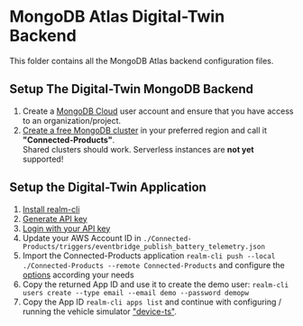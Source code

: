 # MongoDB Atlas Digital-Twin Backend

This folder contains all the MongoDB Atlas backend configuration files.

## Setup The Digital-Twin MongoDB Backend

1. Create a [MongoDB Cloud](https://cloud.mongodb.com/) user account and ensure that you have access to an organization/project. 
2. [Create a free MongoDB cluster](https://www.mongodb.com/docs/atlas/tutorial/create-new-cluster/) in your preferred region and call it **"Connected-Products"**. <br>Shared clusters should work. Serverless instances are **not yet** supported!

## Setup the Digital-Twin Application

1. [Install realm-cli](https://www.mongodb.com/docs/atlas/app-services/cli/#installation)
2. [Generate API key](https://www.mongodb.com/docs/atlas/app-services/cli/#generate-an-api-key)
3. [Login with your API key](https://www.mongodb.com/docs/atlas/app-services/cli/#authenticate-with-an-api-key)
4. Update your AWS Account ID in `./Connected-Products/triggers/eventbridge_publish_battery_telemetry.json`
4. Import the Connected-Products application `realm-cli push --local ./Connected-Products --remote Connected-Products` and configure the [options](https://www.mongodb.com/docs/atlas/app-services/manage-apps/create/create-with-cli/#run-the-app-creation-command) according your needs
5. Copy the returned App ID and use it to create the demo user: `realm-cli users create --type email --email demo --password demopw`
6. Copy the App ID `realm-cli apps list` and continue with configuring / running the vehicle simulator ["device-ts"](https://github.com/mongodb-industry-solutions/Connected-Devices/tree/main/device-ts).
